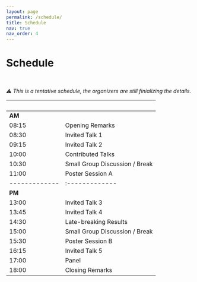 ```yaml
---
layout: page
permalink: /schedule/
title: Schedule
nav: true
nav_order: 4
---
```

# Schedule
<br>

_:warning: This is a tentative schedule, the organizers are still finializing the details._


| &nbsp;&nbsp;&nbsp;&nbsp;&nbsp;&nbsp;&nbsp;&nbsp;&nbsp; | &nbsp;&nbsp;&nbsp;|
|-------------|:-------------|
|__AM__&nbsp;&nbsp;&nbsp;&nbsp;&nbsp;&nbsp;&nbsp;&nbsp;||
| 08:15 | Opening Remarks |
| 08:30 | Invited Talk 1 |
| 09:15 | Invited Talk 2 |
| 10:00 | Contributed Talks |
| 10:30 | Small Group Discussion / Break |
| 11:00 | Poster Session A  |
|-------------|:-------------|
|__PM__||
| 13:00 | Invited Talk 3  |
| 13:45 | Invited Talk 4  |
| 14:30 | Late-breaking Results  |
| 15:00 | Small Group Discussion / Break  |
| 15:30 | Poster Session B  |
| 16:15 | Invited Talk 5  |
| 17:00 | Panel  |
| 18:00 | Closing Remarks  |
